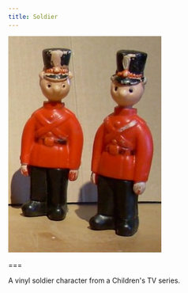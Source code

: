 ```yaml
---
title: Soldier
---
```


![Solider characters](soldier.jpg)

===

A vinyl soldier character from a Children's TV series.